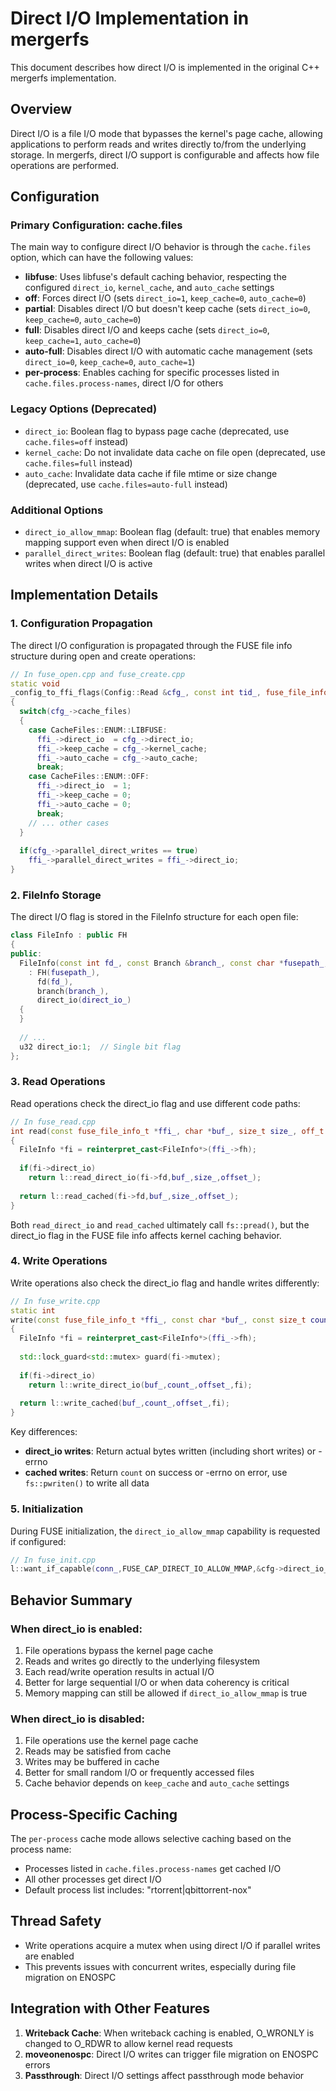 # Direct I/O Implementation in mergerfs

This document describes how direct I/O is implemented in the original C++ mergerfs implementation.

## Overview

Direct I/O is a file I/O mode that bypasses the kernel's page cache, allowing applications to perform reads and writes directly to/from the underlying storage. In mergerfs, direct I/O support is configurable and affects how file operations are performed.

## Configuration

### Primary Configuration: cache.files

The main way to configure direct I/O behavior is through the `cache.files` option, which can have the following values:

- **libfuse**: Uses libfuse's default caching behavior, respecting the configured `direct_io`, `kernel_cache`, and `auto_cache` settings
- **off**: Forces direct I/O (sets `direct_io=1`, `keep_cache=0`, `auto_cache=0`)
- **partial**: Disables direct I/O but doesn't keep cache (sets `direct_io=0`, `keep_cache=0`, `auto_cache=0`)
- **full**: Disables direct I/O and keeps cache (sets `direct_io=0`, `keep_cache=1`, `auto_cache=0`)
- **auto-full**: Disables direct I/O with automatic cache management (sets `direct_io=0`, `keep_cache=0`, `auto_cache=1`)
- **per-process**: Enables caching for specific processes listed in `cache.files.process-names`, direct I/O for others

### Legacy Options (Deprecated)

- `direct_io`: Boolean flag to bypass page cache (deprecated, use `cache.files=off` instead)
- `kernel_cache`: Do not invalidate data cache on file open (deprecated, use `cache.files=full` instead)
- `auto_cache`: Invalidate data cache if file mtime or size change (deprecated, use `cache.files=auto-full` instead)

### Additional Options

- `direct_io_allow_mmap`: Boolean flag (default: true) that enables memory mapping support even when direct I/O is enabled
- `parallel_direct_writes`: Boolean flag (default: true) that enables parallel writes when direct I/O is active

## Implementation Details

### 1. Configuration Propagation

The direct I/O configuration is propagated through the FUSE file info structure during open and create operations:

```cpp
// In fuse_open.cpp and fuse_create.cpp
static void
_config_to_ffi_flags(Config::Read &cfg_, const int tid_, fuse_file_info_t *ffi_)
{
  switch(cfg_->cache_files)
  {
    case CacheFiles::ENUM::LIBFUSE:
      ffi_->direct_io  = cfg_->direct_io;
      ffi_->keep_cache = cfg_->kernel_cache;
      ffi_->auto_cache = cfg_->auto_cache;
      break;
    case CacheFiles::ENUM::OFF:
      ffi_->direct_io  = 1;
      ffi_->keep_cache = 0;
      ffi_->auto_cache = 0;
      break;
    // ... other cases
  }
  
  if(cfg_->parallel_direct_writes == true)
    ffi_->parallel_direct_writes = ffi_->direct_io;
}
```

### 2. FileInfo Storage

The direct I/O flag is stored in the FileInfo structure for each open file:

```cpp
class FileInfo : public FH
{
public:
  FileInfo(const int fd_, const Branch &branch_, const char *fusepath_, const bool direct_io_)
    : FH(fusepath_),
      fd(fd_),
      branch(branch_),
      direct_io(direct_io_)
  {
  }
  
  // ...
  u32 direct_io:1;  // Single bit flag
};
```

### 3. Read Operations

Read operations check the direct_io flag and use different code paths:

```cpp
// In fuse_read.cpp
int read(const fuse_file_info_t *ffi_, char *buf_, size_t size_, off_t offset_)
{
  FileInfo *fi = reinterpret_cast<FileInfo*>(ffi_->fh);
  
  if(fi->direct_io)
    return l::read_direct_io(fi->fd,buf_,size_,offset_);
    
  return l::read_cached(fi->fd,buf_,size_,offset_);
}
```

Both `read_direct_io` and `read_cached` ultimately call `fs::pread()`, but the direct_io flag in the FUSE file info affects kernel caching behavior.

### 4. Write Operations

Write operations also check the direct_io flag and handle writes differently:

```cpp
// In fuse_write.cpp
static int
write(const fuse_file_info_t *ffi_, const char *buf_, const size_t count_, const off_t offset_)
{
  FileInfo *fi = reinterpret_cast<FileInfo*>(ffi_->fh);
  
  std::lock_guard<std::mutex> guard(fi->mutex);
  
  if(fi->direct_io)
    return l::write_direct_io(buf_,count_,offset_,fi);
    
  return l::write_cached(buf_,count_,offset_,fi);
}
```

Key differences:
- **direct_io writes**: Return actual bytes written (including short writes) or -errno
- **cached writes**: Return `count` on success or -errno on error, use `fs::pwriten()` to write all data

### 5. Initialization

During FUSE initialization, the `direct_io_allow_mmap` capability is requested if configured:

```cpp
// In fuse_init.cpp
l::want_if_capable(conn_,FUSE_CAP_DIRECT_IO_ALLOW_MMAP,&cfg->direct_io_allow_mmap);
```

## Behavior Summary

### When direct_io is enabled:
1. File operations bypass the kernel page cache
2. Reads and writes go directly to the underlying filesystem
3. Each read/write operation results in actual I/O
4. Better for large sequential I/O or when data coherency is critical
5. Memory mapping can still be allowed if `direct_io_allow_mmap` is true

### When direct_io is disabled:
1. File operations use the kernel page cache
2. Reads may be satisfied from cache
3. Writes may be buffered in cache
4. Better for small random I/O or frequently accessed files
5. Cache behavior depends on `keep_cache` and `auto_cache` settings

## Process-Specific Caching

The `per-process` cache mode allows selective caching based on the process name:
- Processes listed in `cache.files.process-names` get cached I/O
- All other processes get direct I/O
- Default process list includes: "rtorrent|qbittorrent-nox"

## Thread Safety

- Write operations acquire a mutex when using direct I/O if parallel writes are enabled
- This prevents issues with concurrent writes, especially during file migration on ENOSPC

## Integration with Other Features

1. **Writeback Cache**: When writeback caching is enabled, O_WRONLY is changed to O_RDWR to allow kernel read requests
2. **moveonenospc**: Direct I/O writes can trigger file migration on ENOSPC errors
3. **Passthrough**: Direct I/O settings affect passthrough mode behavior